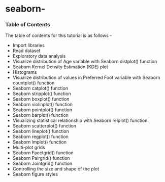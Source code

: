 # seaborn-
### Table of Contents


The table of contents for this tutorial is as follows -

-	Import libraries
-	Read dataset
-	Exploratory data analysis
-	Visualize distribution of Age variable with Seaborn distplot() function
-	Seaborn Kernel Density Estimation (KDE) plot
-	Histograms
-	Visualize distribution of values in Preferred Foot variable with Seaborn countplot() function
-	Seaborn catplot() function
-	Seaborn stripplot() function
-	Seaborn boxplot() function
-	Seaborn violinplot() function
-	Seaborn pointplot() function
-	Seaborn barplot() function
-	Visualizing statistical relationship with Seaborn relplot() function
-	Seaborn scatterplot() function
-	Seaborn lineplot() function
-	Seaborn regplot() function
-	Seaborn lmplot() function
-	Multi-plot grids
-	Seaborn Facetgrid() function
-	Seaborn Pairgrid() function
-	Seaborn Jointgrid() function
-	Controlling the size and shape of the plot
-	Seaborn figure styles
